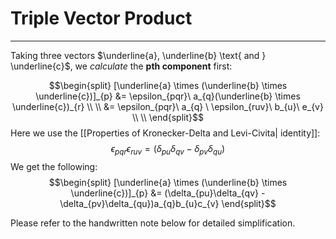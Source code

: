 # Triple Vector Product
---

Taking three vectors $\underline{a}, \underline{b} \text{ and } \underline{c}$, we *calculate* the **pth component** first:

$$\begin{split}
[\underline{a} \times (\underline{b} \times \underline{c})]_{p} &= \epsilon_{pqr}\ a_{q}(\underline{b} \times \underline{c})_{r} \\ \\
&= \epsilon_{pqr}\ a_{q} \ \epsilon_{ruv}\ b_{u}\ e_{v} \\ \\  
\end{split}$$
Here we use the [[Properties of Kronecker-Delta and Levi-Civita| identity]]:
$$\epsilon_{pqr}\epsilon_{ruv} = (\delta_{pu}\delta_{qv} - \delta_{pv}\delta_{qu})$$We get the following:
$$\begin{split}
[\underline{a} \times (\underline{b} \times \underline{c})]_{p} &= (\delta_{pu}\delta_{qv} - \delta_{pv}\delta_{qu})a_{q}b_{u}c_{v} \end{split}$$

Please refer to the handwritten note below for detailed simplification.